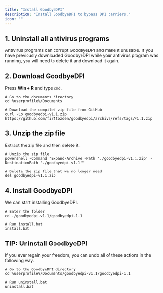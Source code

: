```yaml
---
title: "Install GoodbyeDPI"
description: "Install GoodbyeDPI to bypass DPI barriers."
icon: ""
---
```


## 1. Uninstall all antivirus programs

Antivirus programs can corrupt GoodbyeDPI and make it unusable. If you have previously downloaded GoodbyeDPI while your antivirus program was running, you will need to delete it and download it again.

## 2. Download GoodbyeDPI

Press **Win + R** and type `cmd`.

```shell
# Go to the documents directory
cd %userprofile%/Documents

# Download the compiled zip file from GitHub
curl -Lo goodbyedpi-v1.1.zip https://github.com/fir4tozden/goodbyedpi/archive/refs/tags/v1.1.zip
```

## 3. Unzip the zip file

Extract the zip file and then delete it.

```shell
# Unzip the zip file
powershell -Command "Expand-Archive -Path './goodbyedpi-v1.1.zip' -DestinationPath './goodbyedpi-v1.1'"

# Delete the zip file that we no longer need
del goodbyedpi-v1.1.zip
```

## 4. Install GoodbyeDPI

We can start installing GoodbyeDPI.

```shell
# Enter the folder
cd ./goodbyedpi-v1.1/goodbyedpi-1.1

# Run install.bat
install.bat
```

## TIP: Uninstall GoodbyeDPI

If you ever regain your freedom, you can undo all of these actions in the following way.

```shell
# Go to the GoodbyeDPI directory
cd %userprofile%/Documents/goodbyedpi-v1.1/goodbyedpi-1.1

# Run uninstall.bat
uninstall.bat
```
